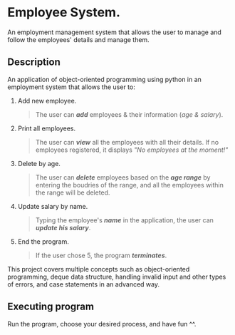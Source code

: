 # Employee System.
An employment management system that allows the user to manage and follow the employees' details and manage them.

## Description
An application of object-oriented programming using python in an employment system that allows the user to:
1. Add new employee.
   > The user can _**add**_ employees & their information (_age & salary_).
2. Print all employees.
   > The user can **_view_** all the employees with all their details. If no employees registered, it displays _"No employees at the moment!"_
3. Delete by age.
   > The user can **_delete_** employees based on the **_age range_** by entering the boudries of the range, and all the employees within the range will be deleted.
4. Update salary by name.
   > Typing the employee's _**name**_ in the application, the user can **_update his salary_**. 
5. End the program.
   > If the user chose 5, the program _**terminates**_.


This project covers multiple concepts such as object-oriented programming, deque data structure, handling invalid input and other types of errors, and case statements in an advanced way. 

## Executing program
Run the program, choose your desired process, and have fun ^^.

